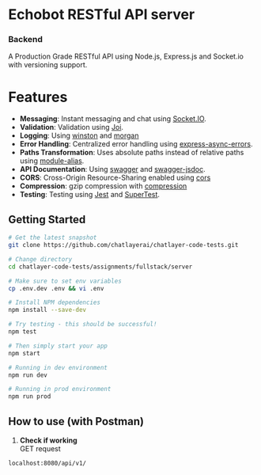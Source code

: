 # Echobot RESTful API server

### Backend

A Production Grade RESTful API using Node.js, Express.js and Socket.io with versioning support.

# Features

- **Messaging**: Instant messaging and chat using [Socket.IO](https://socket.io/).
- **Validation**: Validation using [Joi](https://github.com/sideway/joi).
- **Logging**: Using [winston](https://www.npmjs.com/package/winston) and [morgan](https://www.npmjs.com/package/morgan)
- **Error Handling**: Centralized error handling using [express-async-errors](https://www.npmjs.com/package/express-async-errors).
- **Paths Transformation**: Uses absolute paths instead of relative paths using [module-alias](https://www.npmjs.com/package/module-alias).
- **API Documentation**: Using [swagger](https://www.npmjs.com/package/swagger-ui-express) and [swagger-jsdoc](https://www.npmjs.com/package/swagger-jsdoc).
- **CORS**: Cross-Origin Resource-Sharing enabled using [cors](https://www.npmjs.com/package/cors)
- **Compression**: gzip compression with [compression](https://www.npmjs.com/package/compression)
- **Testing**: Testing using [Jest](https://github.com/facebook/jest) and [SuperTest](https://github.com/visionmedia/supertest).


## Getting Started

```bash
# Get the latest snapshot
git clone https://github.com/chatlayerai/chatlayer-code-tests.git

# Change directory
cd chatlayer-code-tests/assignments/fullstack/server

# Make sure to set env variables
cp .env.dev .env && vi .env

# Install NPM dependencies
npm install --save-dev

# Try testing - this should be successful!
npm test

# Then simply start your app
npm start

# Running in dev environment
npm run dev

# Running in prod environment
npm run prod
```

## How to use (with Postman)

1. **Check if working**  
GET request  

```text
localhost:8080/api/v1/
```
